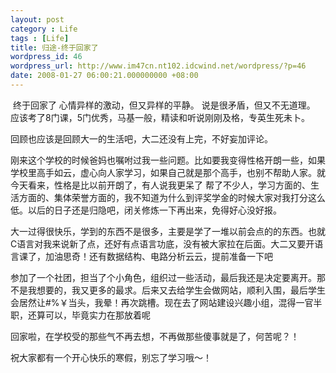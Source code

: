 ```yaml
---
layout: post
category : Life
tags : [Life]
title: 归途-终于回家了
wordpress_id: 46
wordpress_url: http://www.im47cn.nt102.idcwind.net/wordpress/?p=46
date: 2008-01-27 06:00:21.000000000 +08:00
---
```

<img src="http://pic.yupoo.com/dreambt/7090053f1494/medium.jpg" alt="" border="0" />
终于回家了
心情异样的激动，但又异样的平静。
说是很矛盾，但又不无道理。
应该考了8门课，5门优秀，马基一般，精读和听说刚刚及格，专英生死未卜。

回顾也应该是回顾大一的生活吧，大二还没有上完，不好妄加评论。

刚来这个学校的时候爸妈也嘱咐过我一些问题。比如要我变得性格开朗一些，如果学校里高手如云，虚心向人家学习，如果自己就是那个高手，也别不帮助人家。就今天看来，性格是比以前开朗了，有人说我更呆了 帮了不少人，学习方面的、生活方面的、集体荣誉方面的，我不知道为什么到评奖学金的时候大家对我打分这么低。以后的日子还是归隐吧，闭关修炼一下再出来，免得好心没好报。

大一过得很快乐，学到的东西不是很多，主要是学了一堆以前会点的的东西。也就C语言对我来说新了点，还好有点语言功底，没有被大家拉在后面。大二又要开语言课了，加油思奇！还有数据结构、电路分析云云，提前准备一下吧

参加了一个社团，担当了个小角色，组织过一些活动，最后我还是决定要离开。那不是我想要的，我又更多的最求。后来又去给学生会做网站，顺利入围，最后学生会居然让#%￥当头，我晕！再次跳槽。现在去了网站建设兴趣小组，混得一官半职，还算可以，毕竟实力在那放着呢

回家啦，在学校受的那些气不再去想，不再做那些傻事就是了，何苦呢？！

祝大家都有一个开心快乐的寒假，别忘了学习哦～！
